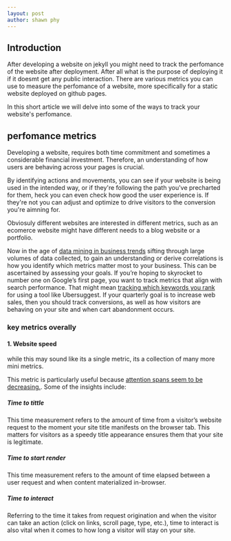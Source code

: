 ```yaml
---
layout: post
author: shawn phy
--- 
```


## Introduction 
After developing a website on jekyll you might need to track the perfomance of the website after deployment. After all what is the purpose of deploying it if it doesmt get any public interaction. 
There are various metrics you can use to measure the perfomance of a website, more specifically for a static website deployed on github pages. 

In this short article we will delve into some of the ways to track your website's perfomance. 
## perfomance metrics 
Developing a website, requires both time commitment and sometimes a considerable financial investment. Therefore, an understanding of how users are behaving across your pages is crucial. 

By identifying actions and movements, you can see if your website is being used in the intended way, or if they're following the path you've precharted for them, heck you can even check how good the user experience is. If they're not you can adjust and optimize to drive visitors to the conversion you're aimning for. 

Obviosuly different websites are interested in different metrics, such as an ecomerce website might have different needs to a blog website or a portfolio. 

Now in the age of [data mining in business trends](https://medium.com/dare-to-be-better/how-to-identify-patterns-and-trends-to-drive-business-success-959049a5d5aa) sifting through large volumes of data collected, to gain an understanding or derive correlations is how you identify which metrics matter most to your business. This can be ascertained by assessing your goals. If you’re hoping to skyrocket to number one on Google’s first page, you want to track metrics that align with search performance. That might mean [tracking which keywords you rank](https://neilpatel.com/blog/ubersuggest-rank-tracking/) for using a tool like Ubersuggest. If your quarterly goal is to increase web sales, then you should track conversions, as well as how visitors are behaving on your site and when cart abandonment occurs.

### key metrics overally
#### 1. Website speed
while this may sound like its a single metric, its a collection of many more mini metrics. 

This metric is particularly useful because [attention spans seem to be decreasing.](https://www.digitalinformationworld.com/2020/02/report-shows-that-attention-spans-are-shortening.html). Some of the insights include: 

##### Time to tittle 
This time measurement refers to the amount of time from a visitor’s website request to the moment your site title manifests on the browser tab. This matters for visitors as a speedy title appearance ensures them that your site is legitimate. 

##### Time to start render
This time measurement refers to the amount of time elapsed between a user request and when content materialized in-browser.

##### Time to interact
Referring to the time it takes from request origination and when the visitor can take an action (click on links, scroll page, type, etc.), time to interact is also vital when it comes to how long a visitor will stay on your site.



